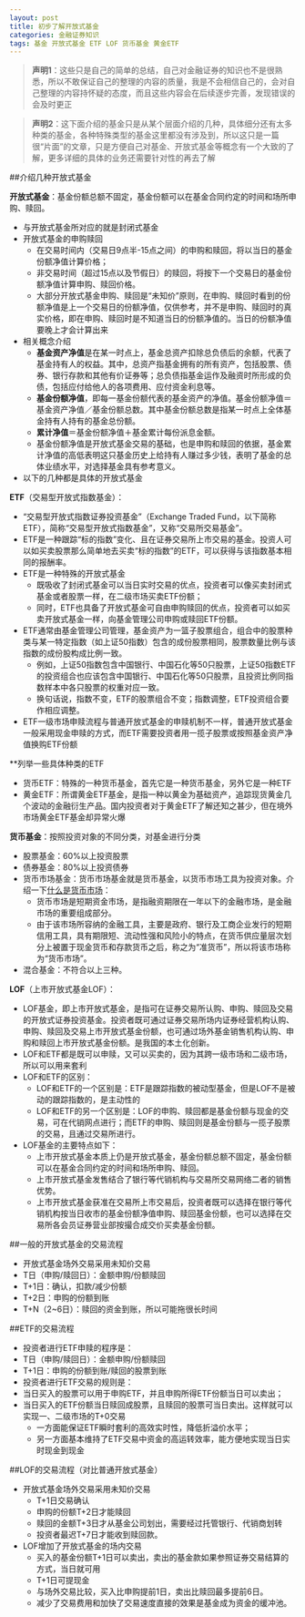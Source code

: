```yaml
---
layout: post
title: 初步了解开放式基金
categories: 金融证券知识
tags: 基金 开放式基金 ETF LOF 货币基金 黄金ETF
---
```


>**声明1**：这些只是自己的简单的总结，自己对金融证券的知识也不是很熟悉，所以不敢保证自己的整理的内容的质量，我是不会相信自己的，会对自己整理的内容持怀疑的态度，而且这些内容会在后续逐步完善，发现错误的会及时更正

>**声明2**：这下面介绍的基金只是从某个层面介绍的几种，具体细分还有太多种类的基金，各种特殊类型的基金这里都没有涉及到，所以这只是一篇很“片面”的文章，只是方便自己对基金、开放式基金等概念有一个大致的了解，更多详细的具体的业务还需要针对性的再去了解

##介绍几种开放式基金

**开放式基金**：基金份额总额不固定，基金份额可以在基金合同约定的时间和场所申购、赎回。

* 与开放式基金所对应的就是封闭式基金
* 开放式基金的申购赎回
   * 在交易时间内（交易日9点半-15点之间）的申购和赎回，将以当日的基金份额净值计算价格；
   * 非交易时间（超过15点以及节假日）的赎回，将按下一个交易日的基金份额净值计算申购、赎回价格。
   * 大部分开放式基金申购、赎回是“未知价”原则，在申购、赎回时看到的份额净值是上一个交易日的份额净值，仅供参考，并不是申购、赎回时的真实价格，即在申购、赎回时是不知道当日的份额净值的。当日的份额净值要晚上才会计算出来
* 相关概念介绍
   * **基金资产净值**是在某一时点上，基金总资产扣除总负债后的余额，代表了基金持有人的权益。其中，总资产指基金拥有的所有资产，包括股票、债券、银行存款和其他有价证券等；总负债指基金运作及融资时所形成的负债，包括应付给他人的各项费用、应付资金利息等。
   * **基金份额净值**，即每一基金份额代表的基金资产的净值。基金份额净值＝基金资产净值／基金份额总数。其中基金份额总数是指某一时点上全体基金持有人持有的基金总份额。
   * **累计净值**＝基金份额净值＋基金累计每份派息金额。
   * 基金份额净值是开放式基金交易的基础，也是申购和赎回的依据，基金累计净值的高低表明这只基金历史上给持有人赚过多少钱，表明了基金的总体业绩水平，对选择基金具有参考意义。 
* 以下的几种都是具体的开放式基金

**ETF**（交易型开放式指数基金）：

* “交易型开放式指数证券投资基金”（Exchange Traded Fund，以下简称ETF），简称“交易型开放式指数基金”，又称“交易所交易基金”。
* ETF是一种跟踪“标的指数”变化、且在证券交易所上市交易的基金。投资人可以如买卖股票那么简单地去买卖“标的指数”的ETF，可以获得与该指数基本相同的报酬率。
* ETF是一种特殊的开放式基金
  * 既吸收了封闭式基金可以当日实时交易的优点，投资者可以像买卖封闭式基金或者股票一样，在二级市场买卖ETF份额；
  * 同时，ETF也具备了开放式基金可自由申购赎回的优点，投资者可以如买卖开放式基金一样，向基金管理公司申购或赎回ETF份额。
* ETF通常由基金管理公司管理，基金资产为一篮子股票组合，组合中的股票种类与某一特定指数（如上证50指数）包含的成份股票相同，股票数量比例与该 指数的成份股构成比例一致。
  * 例如，上证50指数包含中国银行、中国石化等50只股票，上证50指数ETF的投资组合也应该包含中国银行、中国石化等50只股票，且投资比例同指数样本中各只股票的权重对应一致。
  * 换句话说，指数不变，ETF的股票组合不变；指数调整，ETF投资组合要作相应调整。
* ETF一级市场申赎流程与普通开放式基金的申赎机制不一样，普通开放式基金一般采用现金申赎的方式，而ETF需要投资者用一揽子股票或按照基金资产净值换购ETF份额

**列举一些具体种类的ETF

* 货币ETF：特殊的一种货币基金，首先它是一种货币基金，另外它是一种ETF
* 黄金ETF：所谓黄金ETF基金，是指一种以黄金为基础资产，追踪现货黄金几个波动的金融衍生产品。国内投资者对于黄金ETF了解还知之甚少，但在境外市场黄金ETF基金却异常火爆

**货币基金**：按照投资对象的不同分类，对基金进行分类

* 股票基金：60%以上投资股票
* 债券基金：80%以上投资债券
* 货币市场基金：货币市场基金就是货币基金，以货币市场工具为投资对象。介绍一下[什么是货币市场](http://wiki.mbalib.com/wiki/%E8%B4%A7%E5%B8%81%E5%B8%82%E5%9C%BA)：
   * 货币市场是短期资金市场，是指融资期限在一年以下的金融市场，是金融市场的重要组成部分。
   * 由于该市场所容纳的金融工具，主要是政府、银行及工商企业发行的短期信用工具，具有期限短、流动性强和风险小的特点，在货币供应量层次划分上被置于现金货币和存款货币之后，称之为“准货币”，所以将该市场称为“货币市场”。 
* 混合基金：不符合以上三种。

**LOF**（上市开放式基金LOF）：

* LOF基金，即上市开放式基金，是指可在证券交易所认购、申购、赎回及交易的开放式证券投资基金。投资者既可通过证券交易所场内证券经营机构认购、申购、赎回及交易上市开放式基金份额，也可通过场外基金销售机构认购、申购和赎回上市开放式基金份额。是我国的本土化创新。
* LOF和ETF都是既可以申赎，又可以买卖的，因为其跨一级市场和二级市场，所以可以用来套利
* LOF和ETF的区别：
  * LOF和ETF的一个区别是：ETF是跟踪指数的被动型基金，但是LOF不是被动的跟踪指数的，是主动性的
  * LOF和ETF的另一个区别是：LOF的申购、赎回都是基金份额与现金的交易，可在代销网点进行；而ETF的申购、赎回则是基金份额与一揽子股票的交易，且通过交易所进行。
* LOF基金的主要特点如下：
  * 上市开放式基金本质上仍是开放式基金，基金份额总额不固定，基金份额可以在基金合同约定的时间和场所申购、赎回。
  * 上市开放式基金发售结合了银行等代销机构与交易所交易网络二者的销售优势。
  * 上市开放式基金获准在交易所上市交易后，投资者既可以选择在银行等代销机构按当日收市的基金份额净值申购、赎回基金份额，也可以选择在交易所各会员证券营业部按撮合成交价买卖基金份额。

##一般的开放式基金的交易流程

* 开放式基金场外交易采用未知价交易
* T日（申购/赎回日）：金额申购/份额赎回
* T+1日：确认，扣款/减少份额
* T+2日：申购的份额到账
* T+N（2~6日）：赎回的资金到账，所以可能拖很长时间

##ETF的交易流程

* 投资者进行ETF申赎的程序是：
* T日（申购/赎回日）：金额申购/份额赎回
* T+1日：申购的份额到账/赎回的股票到账
* 投资者进行ETF交易的规则是：
* 当日买入的股票可以用于申购ETF，并且申购所得ETF份额当日可以卖出；
* 当日买入的ETF份额当日赎回成股票，且赎回的股票可当日卖出。这样就可以实现一、二级市场的T+0交易
   * 一方面能保证ETF瞬时套利的高效实时性，降低折溢价水平；
   * 另一方面基本维持了ETF交易中资金的高运转效率，能方便地实现当日实时现金到现金

##LOF的交易流程（对比普通开放式基金）

* 开放式基金场外交易采用未知价交易
  * T+1日交易确认
  * 申购的份额T+2日才能赎回
  * 赎回的金额T+3日才从基金公司划出，需要经过托管银行、代销商划转
  * 投资者最迟T+7日才能收到赎回款。
* LOF增加了开放式基金的场内交易
  * 买入的基金份额T+1日可以卖出，卖出的基金款如果参照证券交易结算的方式，当日就可用
  * T+1日可提现金
  * 与场外交易比较，买入比申购提前1日，卖出比赎回最多提前6日。
  * 减少了交易费用和加快了交易速度直接的效果是基金成为资金的缓冲池。
